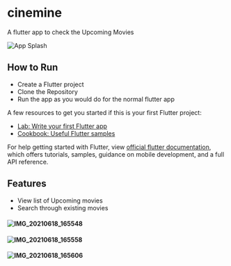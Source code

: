# cinemine

A flutter app to check the Upcoming Movies

![App Splash](https://user-images.githubusercontent.com/40388963/122553539-6ded5500-d055-11eb-83c9-54855735189a.gif)

## How to Run

- Create a Flutter project
- Clone the Repository
- Run the app as you would do for the normal flutter app

A few resources to get you started if this is your first Flutter project:

- [Lab: Write your first Flutter app](https://flutter.dev/docs/get-started/codelab)
- [Cookbook: Useful Flutter samples](https://flutter.dev/docs/cookbook)

For help getting started with Flutter, view
[official flutter documentation](https://flutter.dev/docs), which offers tutorials,
samples, guidance on mobile development, and a full API reference.

## Features
- View list of Upcoming movies
- Search through existing movies

#### ![IMG_20210618_165548](https://user-images.githubusercontent.com/40388963/122554189-49de4380-d056-11eb-9d2c-abdd64d64cd9.JPG)

#### ![IMG_20210618_165558](https://user-images.githubusercontent.com/40388963/122554194-4ba80700-d056-11eb-9f26-35bcc14ef852.JPG)

#### ![IMG_20210618_165606](https://user-images.githubusercontent.com/40388963/122554197-4cd93400-d056-11eb-81c0-a9e69ba5320a.JPG)
